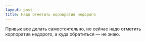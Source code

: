 ```yaml
---
layout: post 
title: Надо отметить корпоратив недорого 
--- 
```

Привык все делать самостоятельно, но сейчас надо отметить корпоратив недорого, а куда обратиться — не знаю.